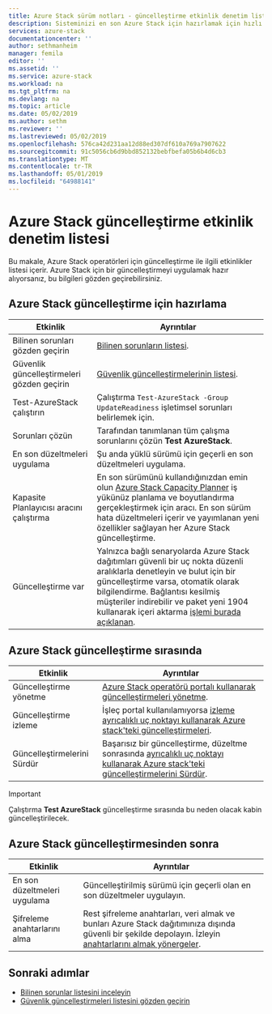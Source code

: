```yaml
---
title: Azure Stack sürüm notları - güncelleştirme etkinlik denetim listesi | Microsoft Docs
description: Sisteminizi en son Azure Stack için hazırlamak için hızlı denetim listesini güncelleştirin.
services: azure-stack
documentationcenter: ''
author: sethmanheim
manager: femila
editor: ''
ms.assetid: ''
ms.service: azure-stack
ms.workload: na
ms.tgt_pltfrm: na
ms.devlang: na
ms.topic: article
ms.date: 05/02/2019
ms.author: sethm
ms.reviewer: ''
ms.lastreviewed: 05/02/2019
ms.openlocfilehash: 576ca42d231aa12d88ed307df610a769a7907622
ms.sourcegitcommit: 91c5056cb6d9bbd852132bebfbefa05b6b4d6cb3
ms.translationtype: MT
ms.contentlocale: tr-TR
ms.lasthandoff: 05/01/2019
ms.locfileid: "64988141"
---
```

# <a name="azure-stack-update-activity-checklist"></a>Azure Stack güncelleştirme etkinlik denetim listesi

Bu makale, Azure Stack operatörleri için güncelleştirme ile ilgili etkinlikler listesi içerir. Azure Stack için bir güncelleştirmeyi uygulamak hazır alıyorsanız, bu bilgileri gözden geçirebilirsiniz.

## <a name="prepare-for-azure-stack-update"></a>Azure Stack güncelleştirme için hazırlama

| Etkinlik              | Ayrıntılar                                                                          |
|-----------------------|----------------------------------------------------------------------------------|
| Bilinen sorunları gözden geçirin   | [Bilinen sorunların listesi](azure-stack-release-notes-known-issues-1904.md).                |
| Güvenlik güncelleştirmeleri gözden geçirin | [Güvenlik güncelleştirmelerinin listesi](azure-stack-release-notes-security-updates-1904.md).      |
| Test-AzureStack çalıştırın   | Çalıştırma `Test-AzureStack -Group UpdateReadiness` işletimsel sorunları belirlemek için.      |
| Sorunları çözün        | Tarafından tanımlanan tüm çalışma sorunlarını çözün **Test AzureStack**.                |
| En son düzeltmeleri uygulama | Şu anda yüklü sürümü için geçerli en son düzeltmeleri uygulama.         |
| Kapasite Planlayıcısı aracını çalıştırma | En son sürümünü kullandığınızdan emin olun [Azure Stack Capacity Planner](https://aka.ms/azstackcapacityplanner) iş yükünüz planlama ve boyutlandırma gerçekleştirmek için aracı. En son sürüm hata düzeltmeleri içerir ve yayımlanan yeni özellikler sağlayan her Azure Stack güncelleştirme. |
| Güncelleştirme var       | Yalnızca bağlı senaryolarda Azure Stack dağıtımları güvenli bir uç nokta düzenli aralıklarla denetleyin ve bulut için bir güncelleştirme varsa, otomatik olarak bilgilendirme. Bağlantısı kesilmiş müşteriler indirebilir ve paket yeni 1904 kullanarak içeri aktarma [işlemi burada açıklanan](azure-stack-apply-updates.md).               |

## <a name="during-azure-stack-update"></a>Azure Stack güncelleştirme sırasında

| Etkinlik              | Ayrıntılar                                                                          |
|-----------------------|----------------------------------------------------------------------------------|
| Güncelleştirme yönetme         | [Azure Stack operatörü portalı kullanarak güncelleştirmeleri yönetme](azure-stack-updates.md). |
| Güncelleştirme izleme        | İşleç portal kullanılamıyorsa [izleme ayrıcalıklı uç noktayı kullanarak Azure stack'teki güncelleştirmeleri](azure-stack-monitor-update.md). |
| Güncelleştirmelerini Sürdür            | Başarısız bir güncelleştirme, düzeltme sonrasında [ayrıcalıklı uç noktayı kullanarak Azure stack'teki güncelleştirmelerini Sürdür](azure-stack-monitor-update.md). |

> [!IMPORTANT]  
> Çalıştırma **Test AzureStack** güncelleştirme sırasında bu neden olacak kabin güncelleştirilecek.

## <a name="after-azure-stack-update"></a>Azure Stack güncelleştirmesinden sonra

| Etkinlik              | Ayrıntılar                                                                          |
|-----------------------|----------------------------------------------------------------------------------|
| En son düzeltmeleri uygulama | Güncelleştirilmiş sürümü için geçerli olan en son düzeltmeler uygulayın.                          |
| Şifreleme anahtarlarını alma | Rest şifreleme anahtarları, veri almak ve bunları Azure Stack dağıtımınıza dışında güvenli bir şekilde depolayın. İzleyin [anahtarlarını almak yönergeler](azure-stack-security-bitlocker.md). |

## <a name="next-steps"></a>Sonraki adımlar

- [Bilinen sorunlar listesini inceleyin](azure-stack-release-notes-known-issues-1904.md)
- [Güvenlik güncelleştirmeleri listesini gözden geçirin](azure-stack-release-notes-security-updates-1904.md)
